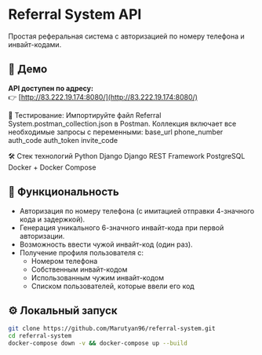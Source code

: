 # Referral System API

Простая реферальная система с авторизацией по номеру телефона и инвайт-кодами.

## 🚀 Демо

**API доступен по адресу:**  
👉 [http://83.222.19.174:8080/](http://83.222.19.174:8080/)

🧪 Тестирование:
Импортируйте файл Referral System.postman_collection.json в Postman.
Коллекция включает все необходимые запросы с переменными:
base_url
phone_number
auth_code
auth_token
invite_code

🛠️ Стек технологий
Python
Django
Django REST Framework
PostgreSQL
Docker + Docker Compose

## 📌 Функциональность

- Авторизация по номеру телефона (с имитацией отправки 4-значного кода и задержкой).
- Генерация уникального 6-значного инвайт-кода при первой авторизации.
- Возможность ввести чужой инвайт-код (один раз).
- Получение профиля пользователя с:
  - Номером телефона
  - Собственным инвайт-кодом
  - Использованным чужим инвайт-кодом
  - Списком пользователей, которые ввели его код

## ⚙️ Локальный запуск

```bash
git clone https://github.com/Marutyan96/referral-system.git
cd referral-system
docker-compose down -v && docker-compose up --build





